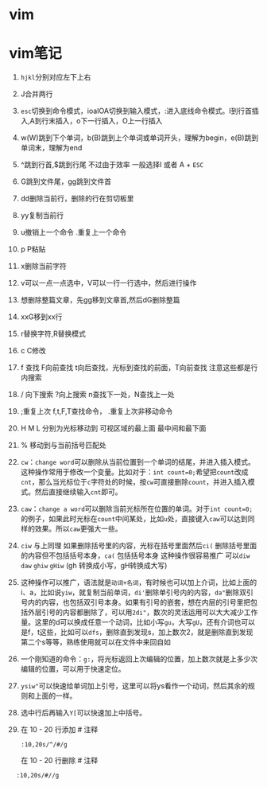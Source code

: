 # vim



# vim笔记

1. `hjkl`分别对应左下上右
2. J合并两行 
3. `esc`切换到命令模式，ioaIOA切换到输入模式，:进入底线命令模式。I到行首插入,A到行末插入，o下一行插入，O上一行插入
4. w(W)跳到下个单词，b(B)跳到上个单词或单词开头，理解为begin，e(B)跳到单词末，理解为end
5. ^跳到行首,$跳到行尾  不过由于效率 一般选择I 或者 A + `ESC`
6. G跳到文件尾，gg跳到文件首
7. dd删除当前行，删除的行在剪切板里
8. yy复制当前行
9. u撤销上一个命令   .重复上一个命令
10. p P粘贴
11. x删除当前字符
12. v可以一点一点选中，V可以一行一行选中，然后进行操作
13. 想删除整篇文章，先gg移到文章首,然后dG删除整篇
14. xxG移到xx行
15. r替换字符,R替换模式
16. c C修改
17. f 查找   F向前查找   t向后查找，光标到查找的前面，T向前查找 注意这些都是行内搜索
18. / 向下搜索 ?向上搜索 n查找下一处，N查找上一处 
19. ;重复上次 f,t,F,T查找命令， .重复上次非移动命令
20. H M L 分别为光标移动到 可视区域的最上面 最中间和最下面
21. % 移动到与当前括号匹配处
22. `cw`：`change word`可以删除从当前位置到一个单词的结尾，并进入插入模式。这种操作常用于修改一个变量。比如对于：`int count=0;`希望把`count`改成`cnt`，那么当光标位于`c`字符处的时候，按`cw`可直接删除`count`，并进入插入模式。然后直接继续输入`cnt`即可。
23. `caw`：`change a word`可以删除当前光标所在位置的单词。对于`int count=0;`的例子，如果此时光标在`count`中间某处，比如`u`处，直接键入`caw`可以达到同样的效果。所以`caw`更强大一些。
24. `ciw` 与上同理 如果删除括号里的内容，光标在括号里面然后`ci(` 删除括号里面的内容但不包括括号本身，`ca(` 包括括号本身 这种操作很容易推广 可以`diw` `daw` `ghiw` `gHiw`  (gh 转换成小写，gH转换成大写)
25. 这种操作可以推广，语法就是`动词+名词`，有时候也可以加上介词，比如上面的i、a，比如说`yiw`，就复制当前单词，`di'`删除单引号内的内容，`da"`删除双引号内的内容，也包括双引号本身。如果有引号的嵌套，想在内层的引号里把包括外层引号的内容都删除了，可以用`2di"`，数次的灵活运用可以大大减少工作量。这里的d可以换成任意一个动词，比如小写`gu`，大写`gU`，还有介词也可以是f，t这些，比如可以`dfs`，删除直到发现s，加上数次2，就是删除直到发现第二个s等等，熟练使用就可以在文件中来回自如
26. 一个刚知道的命令：`g:`，将光标返回上次编辑的位置，加上数次就是上多少次编辑的位置，可以用于快速定位。
27. `ysiw"`可以快速给单词加上引号，这里可以将ys看作一个动词，然后其余的规则和上面的一样。
28. 选中行后再输入`Y[`可以快速加上中括号。
29. 在 10 - 20 行添加 # 注释

     ```
     :10,20s/^/#/g
     ```

     在 10 - 20 行删除 # 注释

   ```
     :10,20s/#//g
   ```
